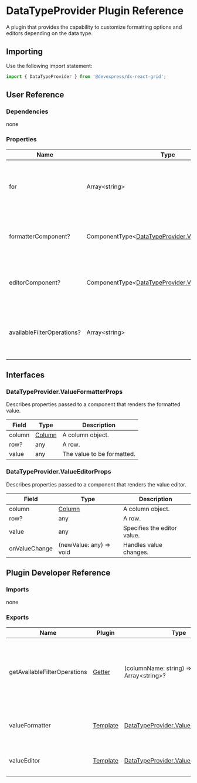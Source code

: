 # DataTypeProvider Plugin Reference

A plugin that provides the capability to customize formatting options and editors depending on the data type.

## Importing

Use the following import statement:

```js
import { DataTypeProvider } from '@devexpress/dx-react-grid';
```

## User Reference

### Dependencies

none

### Properties

Name | Type | Default | Description
-----|------|---------|------------
for | Array&lt;string&gt; | | The names of columns associated with the specified formatter and editor.
formatterComponent? | ComponentType&lt;[DataTypeProvider.ValueFormatterProps](#datatypeprovidervalueformatterprops)&gt; | | A component that renders the formatted value.
editorComponent? | ComponentType&lt;[DataTypeProvider.ValueEditorProps](#datatypeprovidervalueeditorprops)&gt; | | A component that renders a custom editor.
availableFilterOperations? | Array&lt;string&gt; | | The names of filter operations available for the associated columns.

## Interfaces

### DataTypeProvider.ValueFormatterProps

Describes properties passed to a component that renders the formatted value.

Field | Type | Description
------|------|------------
column | [Column](grid.md#column) | A column object.
row? | any | A row.
value | any | The value to be formatted.

### DataTypeProvider.ValueEditorProps

Describes properties passed to a component that renders the value editor.

Field | Type | Description
------|------|------------
column | [Column](grid.md#column) | A column object.
row? | any | A row.
value | any | Specifies the editor value.
onValueChange | (newValue: any) => void | Handles value changes.

## Plugin Developer Reference

### Imports

none

### Exports

Name | Plugin | Type | Description
-----|--------|------|------------
getAvailableFilterOperations | [Getter](../../../dx-react-core/docs/reference/getter.md) | (columnName: string) => Array&lt;string&gt;? | A function that returns available for a particular column filter operation names.
valueFormatter | [Template](../../../dx-react-core/docs/reference/template.md) | [DataTypeProvider.ValueFormatterProps](#datatypeprovidervalueformatterprops) | A template that renders the formatted value.
valueEditor | [Template](../../../dx-react-core/docs/reference/template.md) | [DataTypeProvider.ValueEditorProps](#datatypeprovidervalueeditorprops) | A template that renders the editor.
